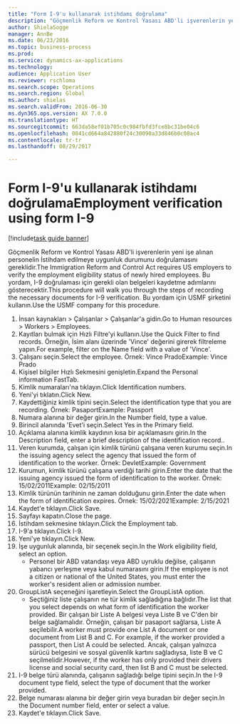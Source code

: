 ```yaml
--- 
title: "Form I-9'u kullanarak istihdamı doğrulama"
description: "Göçmenlik Reform ve Kontrol Yasası ABD'li işverenlerin yeni işe alınan personelin İstihdam edilmeye uygunluk durumunu doğrulamasını gereklidir."
author: ShielaSogge
manager: AnnBe
ms.date: 06/23/2016
ms.topic: business-process
ms.prod: 
ms.service: dynamics-ax-applications
ms.technology: 
audience: Application User
ms.reviewer: rschloma
ms.search.scope: Operations
ms.search.region: Global
ms.author: shielas
ms.search.validFrom: 2016-06-30
ms.dyn365.ops.version: AX 7.0.0
ms.translationtype: HT
ms.sourcegitcommit: 663da58ef01b705c0c984fbfd3fce8bc31be04c6
ms.openlocfilehash: 0841cd664a842880f24c30090a33d846b0c08ac4
ms.contentlocale: tr-tr
ms.lasthandoff: 08/29/2017

---
```

# <a name="employment-verification-using-form-i-9"></a><span data-ttu-id="9af97-103">Form I-9'u kullanarak istihdamı doğrulama</span><span class="sxs-lookup"><span data-stu-id="9af97-103">Employment verification using form I-9</span></span>

[!include[task guide banner](../../../includes/task-guide-banner.md)]

<span data-ttu-id="9af97-104">Göçmenlik Reform ve Kontrol Yasası ABD'li işverenlerin yeni işe alınan personelin İstihdam edilmeye uygunluk durumunu doğrulamasını gereklidir.</span><span class="sxs-lookup"><span data-stu-id="9af97-104">The Immigration Reform and Control Act requires US employers to verify the employment eligibility status of newly hired employees.</span></span> <span data-ttu-id="9af97-105">Bu yordam, I-9 doğrulaması için gerekli olan belgeleri kaydetme adımlarını gösterecektir.</span><span class="sxs-lookup"><span data-stu-id="9af97-105">This procedure will walk you through the steps of recording the necessary documents for I-9 verification.</span></span> <span data-ttu-id="9af97-106">Bu yordam için USMF şirketini kullanın.</span><span class="sxs-lookup"><span data-stu-id="9af97-106">Use the USMF company for this procedure.</span></span>

1. <span data-ttu-id="9af97-107">İnsan kaynakları > Çalışanlar > Çalışanlar'a gidin.</span><span class="sxs-lookup"><span data-stu-id="9af97-107">Go to Human resources > Workers > Employees.</span></span>
2. <span data-ttu-id="9af97-108">Kayıtları bulmak için Hızlı Filtre'yi kullanın.</span><span class="sxs-lookup"><span data-stu-id="9af97-108">Use the Quick Filter to find records.</span></span> <span data-ttu-id="9af97-109">Örneğin, İsim alanı üzerinde 'Vince' değerini girerek filtreleme yapın.</span><span class="sxs-lookup"><span data-stu-id="9af97-109">For example, filter on the Name field with a value of 'Vince'.</span></span>
3. <span data-ttu-id="9af97-110">Çalışanı seçin.</span><span class="sxs-lookup"><span data-stu-id="9af97-110">Select the employee.</span></span> <span data-ttu-id="9af97-111">Örnek: Vince Prado</span><span class="sxs-lookup"><span data-stu-id="9af97-111">Example: Vince Prado</span></span>
4. <span data-ttu-id="9af97-112">Kişisel bilgiler Hızlı Sekmesini genişletin.</span><span class="sxs-lookup"><span data-stu-id="9af97-112">Expand the Personal information FastTab.</span></span>
5. <span data-ttu-id="9af97-113">Kimlik numaraları'na tıklayın.</span><span class="sxs-lookup"><span data-stu-id="9af97-113">Click Identification numbers.</span></span>
6. <span data-ttu-id="9af97-114">Yeni'yi tıklatın.</span><span class="sxs-lookup"><span data-stu-id="9af97-114">Click New.</span></span>
7. <span data-ttu-id="9af97-115">Kaydettiğiniz kimlik tipini seçin.</span><span class="sxs-lookup"><span data-stu-id="9af97-115">Select the identification type that you are recording.</span></span> <span data-ttu-id="9af97-116">Örnek: Pasaport</span><span class="sxs-lookup"><span data-stu-id="9af97-116">Example: Passport</span></span>
8. <span data-ttu-id="9af97-117">Numara alanına bir değer girin.</span><span class="sxs-lookup"><span data-stu-id="9af97-117">In the Number field, type a value.</span></span>
9. <span data-ttu-id="9af97-118">Birincil alanında 'Evet'i seçin.</span><span class="sxs-lookup"><span data-stu-id="9af97-118">Select Yes in the Primary field.</span></span>
10. <span data-ttu-id="9af97-119">Açıklama alanına kimlik kaydının kısa bir açıklamasını girin.</span><span class="sxs-lookup"><span data-stu-id="9af97-119">In the Description field, enter a brief description of the identification record..</span></span>
11. <span data-ttu-id="9af97-120">Veren kurumda, çalışan için kimlik türünü çalışana veren kurumu seçin.</span><span class="sxs-lookup"><span data-stu-id="9af97-120">In the issuing agency select the agency that issued the form of identification to the worker.</span></span> <span data-ttu-id="9af97-121">Örnek: Devlet</span><span class="sxs-lookup"><span data-stu-id="9af97-121">Example: Government</span></span>
12. <span data-ttu-id="9af97-122">Kurumun, kimlik türünü çalışana verdiği tarihi girin.</span><span class="sxs-lookup"><span data-stu-id="9af97-122">Enter the date that the issuing agency issued the form of identification to the worker.</span></span> <span data-ttu-id="9af97-123">Örnek: 15/02/2011</span><span class="sxs-lookup"><span data-stu-id="9af97-123">Example: 02/15/2011</span></span>
13. <span data-ttu-id="9af97-124">Kimlik türünün tarihinin ne zaman dolduğunu girin.</span><span class="sxs-lookup"><span data-stu-id="9af97-124">Enter the date when the form of identification expires.</span></span> <span data-ttu-id="9af97-125">Örnek: 15/02/2021</span><span class="sxs-lookup"><span data-stu-id="9af97-125">Example: 2/15/2021</span></span>
14. <span data-ttu-id="9af97-126">Kaydet'e tıklayın.</span><span class="sxs-lookup"><span data-stu-id="9af97-126">Click Save.</span></span>
15. <span data-ttu-id="9af97-127">Sayfayı kapatın.</span><span class="sxs-lookup"><span data-stu-id="9af97-127">Close the page.</span></span>
16. <span data-ttu-id="9af97-128">İstihdam sekmesine tıklayın.</span><span class="sxs-lookup"><span data-stu-id="9af97-128">Click the Employment tab.</span></span>
17. <span data-ttu-id="9af97-129">I-9'a tıklayın.</span><span class="sxs-lookup"><span data-stu-id="9af97-129">Click I-9.</span></span>
18. <span data-ttu-id="9af97-130">Yeni'ye tıklayın.</span><span class="sxs-lookup"><span data-stu-id="9af97-130">Click New.</span></span>
19. <span data-ttu-id="9af97-131">İşe uygunluk alanında, bir seçenek seçin.</span><span class="sxs-lookup"><span data-stu-id="9af97-131">In the Work eligibility field, select an option.</span></span>
    * <span data-ttu-id="9af97-132">Personel bir ABD vatandaşı veya ABD uyruklu değilse, çalışanın yabancı yerleşme veya kabul numarasını girin.</span><span class="sxs-lookup"><span data-stu-id="9af97-132">If the employee is not a citizen or national of the United States, you must enter the worker's resident alien or admission number.</span></span>  
20. <span data-ttu-id="9af97-133">GroupListA seçeneğini işaretleyin.</span><span class="sxs-lookup"><span data-stu-id="9af97-133">Select the GroupListA option.</span></span>
    * <span data-ttu-id="9af97-134">Seçtiğiniz liste çalışanın ne tür kimlik sağladığına bağlıdır.</span><span class="sxs-lookup"><span data-stu-id="9af97-134">The list that you select depends on what form of identification the worker provided.</span></span> <span data-ttu-id="9af97-135">Bir çalışan bir Liste A belgesi veya Liste B ve C'den bir belge sağlamalıdır. Örneğin, çalışan bir pasaport sağlarsa, Liste A seçilebilir.</span><span class="sxs-lookup"><span data-stu-id="9af97-135">A worker must provide one List A document or one document from List B and C. For example, if the worker provided a passport, then List A could be selected.</span></span> <span data-ttu-id="9af97-136">Ancak, çalışan yalnızca sürücü belgesini ve sosyal güvenlik kartını sağladıysa, liste B ve C seçilmelidir.</span><span class="sxs-lookup"><span data-stu-id="9af97-136">However, if the worker has only provided their drivers license and social security card, then list B and C must be selected.</span></span>  
21. <span data-ttu-id="9af97-137">I-9 belge türü alanında, çalışanın sağladığı belge tipini seçin.</span><span class="sxs-lookup"><span data-stu-id="9af97-137">In the I-9 document type field, select the type of document that the worker provided.</span></span>
22. <span data-ttu-id="9af97-138">Belge numarası alanına bir değer girin veya buradan bir değer seçin.</span><span class="sxs-lookup"><span data-stu-id="9af97-138">In the Document number field, enter or select a value.</span></span>
23. <span data-ttu-id="9af97-139">Kaydet'e tıklayın.</span><span class="sxs-lookup"><span data-stu-id="9af97-139">Click Save.</span></span>


